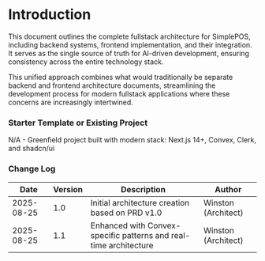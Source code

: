 # Introduction

This document outlines the complete fullstack architecture for SimplePOS, including backend systems, frontend implementation, and their integration. It serves as the single source of truth for AI-driven development, ensuring consistency across the entire technology stack.

This unified approach combines what would traditionally be separate backend and frontend architecture documents, streamlining the development process for modern fullstack applications where these concerns are increasingly intertwined.

### Starter Template or Existing Project

N/A - Greenfield project built with modern stack: Next.js 14+, Convex, Clerk, and shadcn/ui

### Change Log

| Date | Version | Description | Author |
|------|---------|-------------|--------|
| 2025-08-25 | 1.0 | Initial architecture creation based on PRD v1.0 | Winston (Architect) |
| 2025-08-25 | 1.1 | Enhanced with Convex-specific patterns and real-time architecture | Winston (Architect) |
